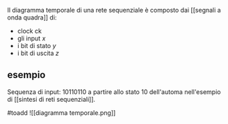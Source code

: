 Il diagramma temporale di una rete sequenziale è composto dai [[segnali a onda quadra]] di:
- clock $\text{ck}$
- gli input $x$
- i bit di stato $y$
- i bit di uscita $z$

## esempio
Sequenza di input: 10110110 a partire allo stato 10 dell'automa nell'esempio di [[sintesi di reti sequenziali]].

#toadd ![[diagramma temporale.png]]